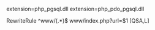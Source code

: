 extension=php_pgsql.dll
extension=php_pdo_pgsql.dll

RewriteRule ^www/(.*)$ www/index.php?url=$1 [QSA,L]